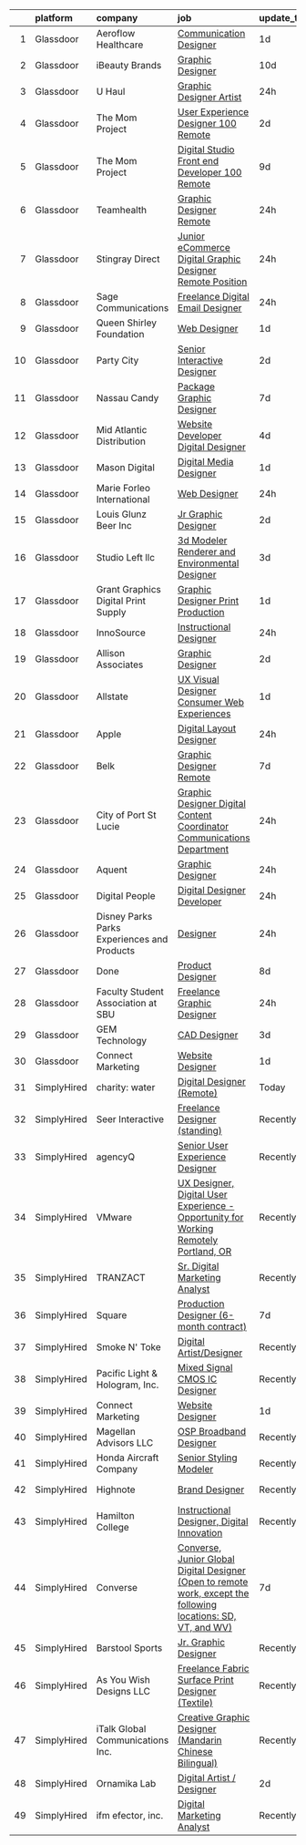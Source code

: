 

|    | platform    | company                                      | job                                                                                                                                                                                                                                                                                                                                                                                                                                                                                                                                                                                                                                                                                                                                                                                                                                                                                                                                                                                                                                                                                                                                                                                                                                                                                                                                                                                                                                                                                                                                                                                                 | update_time   | location                 |
|---:|:------------|:---------------------------------------------|:----------------------------------------------------------------------------------------------------------------------------------------------------------------------------------------------------------------------------------------------------------------------------------------------------------------------------------------------------------------------------------------------------------------------------------------------------------------------------------------------------------------------------------------------------------------------------------------------------------------------------------------------------------------------------------------------------------------------------------------------------------------------------------------------------------------------------------------------------------------------------------------------------------------------------------------------------------------------------------------------------------------------------------------------------------------------------------------------------------------------------------------------------------------------------------------------------------------------------------------------------------------------------------------------------------------------------------------------------------------------------------------------------------------------------------------------------------------------------------------------------------------------------------------------------------------------------------------------------|:--------------|:-------------------------|
|  1 | Glassdoor   | Aeroflow Healthcare                          | [Communication Designer](https://www.glassdoor.com/partner/jobListing.htm?pos=118&ao=1110586&s=58&guid=000001812d776cc393795e774c317539&src=GD_JOB_AD&t=SR&vt=w&ea=1&cs=1_43946344&cb=1654325210703&jobListingId=1007913880234&cpc=BAEB662971763A76&jrtk=3-0-1g4mner73r0gg801-1g4mner7fmfra800-ad66dd93184e9786--6NYlbfkN0BZhyM__g-MJpR_k2NRwi4kLvT2eM2Ld3-Ltk3-h7qf5HdkFETVgTrf-wFUJ4CQOHGlfFGYv3LMdO-Iy3q8edXKFDpZS0A3OnQT0V6qRAeX6lb2qaZLZotqLq33d_M8l3omIIttmqK84oLReGGaxCFXwGOzyxP3tFUuaseYQKknFzkubVBdxEkxdKDqcUGAUK5nDQwiNfx0MBNhSMQhoSc6styAHjMaTj1C6ukOLuyaE9s1Zqr5_pP20KcBriSGHuSvAxQ0Vb05D9qhfC7En6kVUKYnJ07A0epWytb_DVKdEeGCIPW9WY9aeZXsU5ZU22MGDPAL-tIREhaWMerycdN9ZVgsXPla9DWRYX82KyXHyg3fCFaw2YK_OrwgbFCePb9KU6uAvInsS9Ejp6wjc6-vBvRV1yROgXjjK9O0a9HhaNx_c_JIQ_5Lqvo_QeCqAFa8t2yxFS56oGKQXYb26erWu30foLGJgkOdGr_Q0TZsOTzWV1Lkslzhr13S0Nxr9nSfniEAza72nQ%3D%3D)                                                                                                                                                                                                                                                                                                                                                                                                                                                                                                                                                                                                                                                                                                                       | 1d            | Asheville, NC            |
|  2 | Glassdoor   | iBeauty Brands                               | [Graphic Designer](https://www.glassdoor.com/partner/jobListing.htm?pos=115&ao=1110586&s=58&guid=000001812d776cc393795e774c317539&src=GD_JOB_AD&t=SR&vt=w&ea=1&cs=1_37290dcc&cb=1654325210703&jobListingId=1007889460296&cpc=8795CF9063CD573D&jrtk=3-0-1g4mner73r0gg801-1g4mner7fmfra800-6ac29f4d46719f01--6NYlbfkN0Bak6EwiWOi-lH95KQGz_2IteeDTGQu8PC0CTdvZEvB8aTxCVl-Yeh_qmspGBAX3vgbxoJuzbW3FoZo6byqxCXLwNK56gfZUKijTHbUINfxmFBAYcY2Zo0iMzF5nIGQKxFqPZLLuwSb9yYcLqtdWuGuYE1VrKOIl7uGDXH6xNO85maWtBP_MC4qKz8SMUW7d89CZrI0CxObALd4Iogjd0msBz279KFvozr2CE6ZSlq50AchHPusNUUma-qq2na4oWg7WZLYaTafiTWDobQppiNm3ie5-r_PpfPQ2bv6WQZjs7ZSSHBA7KIKMiEyU5H5QafUW1xUCGMClWHfwEqlCTPludbdphKjy0bZZntTlJKkh8M279FqoXKuPK6eNDAKsVG7BroOYU6K0EUANQgg6Ju9LctpGuHk_yXO67rc2Av_oe1XFxtONO54DCjOPvs29xui7JqF-MF6WVu5KMsHe1gk94y6h0Uv2bRh4SSYKMDWuLcEp-SQ6IZI)                                                                                                                                                                                                                                                                                                                                                                                                                                                                                                                                                                                                                                                                                                                                                         | 10d           | Remote                   |
|  3 | Glassdoor   | U Haul                                       | [Graphic Designer Artist](https://www.glassdoor.com/partner/jobListing.htm?pos=122&ao=1110586&s=58&guid=000001812d776cc393795e774c317539&src=GD_JOB_AD&t=SR&vt=w&ea=1&cs=1_235e4204&cb=1654325210704&jobListingId=1007916344584&cpc=149B3D5996025BBA&jrtk=3-0-1g4mner73r0gg801-1g4mner7fmfra800-8a76b55ff389de8c--6NYlbfkN0DdoLzd2nH_jHSLwr2EyTkavNA8xpnfBmQyA5D2SPCveOxHL4tv6IjMcKZQGFW77gFFHJHXnCS-11Gi-s2fYfFgdLyAedSMdsBX1FCcFZZYWUINUXZ3Qs5CX-e_1B-Wir8ng92LG4me5RD4BvtuuQLfB1ky7aTDVWdhKTERyWA9AQqPBCnNurfICzhuApAMIwMli54r0ajNTJAUk6bcE3NKoa2YipgQzc9dy9D352AQQC0FDnsKpBWydufE4D9rbUhR5sdav3Gihxeb-PTmHPY-8GuzROpiYoPA5jIDYuWEl40toSHRMovWq0hi3eZDYs-RHm6pGFdr7-5oFBz5BlQccv8f-8tkFe2w9fQf4u-Oa15N8BS8UAz7E-KmIsBoJFSRG2hFIYzly797RfQmo70mBi_0CWZKIsJ67o2o5Yaitd7oyiGkWALcpNML_5S4qHT45aHUPZdLPcHa0OOeIZeCr0sT9EQT6c6fhh537_4SQGrwNYKIFGzxX2sg0uZUnOsaMUpZ4EawwLucsHrPdra2)                                                                                                                                                                                                                                                                                                                                                                                                                                                                                                                                                                                                                                                                                                                  | 24h           | Phoenix, AZ              |
|  4 | Glassdoor   | The Mom Project                              | [User Experience Designer  100  Remote ](https://www.glassdoor.com/partner/jobListing.htm?pos=129&ao=1110586&s=58&guid=000001812d776cc393795e774c317539&src=GD_JOB_AD&t=SR&vt=w&cs=1_9a01b387&cb=1654325210704&jobListingId=1007910373190&cpc=B101C867B3EF2D75&jrtk=3-0-1g4mner73r0gg801-1g4mner7fmfra800-316a760ac97a5145--6NYlbfkN0BDp_epf89aHDQhKpPegNJQ_ldQpEFZQsM9OcONMGxWx6pU56EKHF58QjVdAUvn2gUDcvPGPuum3beqnb26HqTRfxV-Cj_rauCjLe0YjNLDnUPzJG0Gw09IW-MNsz_ya73dYQxfgDIM0sdd6iu-i6Fc9X089jyIBX-8bs8IZWLe9k7TI7G-yPwJnLLFDUHtrztMovd_ohZ9Aq5hbAjW85wG46BMjze3W2eThBeuLtMtNbG1fCEEWNvcmC8HIhi9TwxOfQFHcfHfme9LKm6Hf1k7AcTiwKVYv1U8neQRLRtqluxF6C2m_kI4WBW4DW2LSRPKoE7n3_YcvUkXeckXDJa7-0NZPSkPom6vLkethORXCspIfSddQ9VqJDOfvtwgXiV88-z4IhruQZOoeJEwCP00BazrSS92LbZrqvc0o40kX8N8CwdzPLxbD27JiBUgLQdsyYljdlB3YKX36fA6po6V5vKf5f9LhkFbqvGYuL2rwT-UA9OogTE20sCDSk1yvg_p9d9goZLK59uH6mDsmojf4nhQU6Yufj1ihH3R8E-8OG1o8ZFXZGwF8yyC6o6nnaksAZeVjpIc9g%3D%3D)                                                                                                                                                                                                                                                                                                                                                                                                                                                                                                                                                                                                                                            | 2d            | Remote                   |
|  5 | Glassdoor   | The Mom Project                              | [Digital Studio Front end Developer  100  Remote ](https://www.glassdoor.com/partner/jobListing.htm?pos=130&ao=1110586&s=58&guid=000001812d776cc393795e774c317539&src=GD_JOB_AD&t=SR&vt=w&cs=1_10082887&cb=1654325210704&jobListingId=1007892859402&cpc=B101C867B3EF2D75&jrtk=3-0-1g4mner73r0gg801-1g4mner7fmfra800-0320cca571f7ea1a--6NYlbfkN0BDp_epf89aHDQhKpPegNJQ_ldQpEFZQsM9OcONMGxWx6pU56EKHF58QjVdAUvn2gU_0hzOV3ZkZfyQ1748WONsMfQZUSZ8_zUXTJpXql1_aRDoF0uRakaX1z27c9xx5J9A75HekxmWPj8IUd36F5-QWljWNZv-jm4_fz10MotEZCJFNPrk_JUafnyMxnBvsE1DbCPNGZ_Sfwd_ZdefIrWbPwnEPKRT8VALcoa3WKlBuqGsGlhdmBJGueZEFRMi4-Xeot4P5GrpfBT7aoPqQ4wkeS7Omlt8yYEd2bsomorGyqehjbMTp37pjeOxYMh_Nv4nm3GD9hC3kDmOR7AbymWEgdIJGsHKchi0YM0N-1gRw7hYsiPE_aSjIilM_50mFeVVBSn--yUDwgLOlPdiThGRzoU8fLsr0oASR9pbybpUW23rHGKqJJIwCisJ8ufLJtIYxsfrXMz9t7NDoKG2_I8sHTfdxkQlK0xjinfdg2Z2mGezlt84UzolgkFafiDVrhh1Yu86T-uMvt-pTCV0ZrURA6MbB3FJWN2Rk_cIhdu55ulLzo-gjRTiBpdhjVjoJm4geGegpv4r3Q%3D%3D)                                                                                                                                                                                                                                                                                                                                                                                                                                                                                                                                                                                                                                  | 9d            | Remote                   |
|  6 | Glassdoor   | Teamhealth                                   | [Graphic Designer   Remote](https://www.glassdoor.com/partner/jobListing.htm?pos=111&ao=1110586&s=58&guid=000001812d776cc393795e774c317539&src=GD_JOB_AD&t=SR&vt=w&cs=1_c9893705&cb=1654325210702&jobListingId=1007916676791&cpc=D69957E0862862E0&jrtk=3-0-1g4mner73r0gg801-1g4mner7fmfra800-cccebdbe536c9459--6NYlbfkN0B7JmfrMhpJRSMUlHaLP4NRjF3FJg9cb0WKAV__BHI06BWbdZiu_QJjTb9sxTMVF4ZDmujxd62iA7jP8MDqz9Rrkrb4Cq1slJXdoIso60kKtavee3NQrCTOXmR5j96Kt0xwtd6a1TyRqzgoKECLplTo6l9r46ejGCvZ1EYDB0vfAd0M2ZrFdqIF1-ENyNDv1-MqvZl4_I6wX5QpRzq4dU6-4MyPSu5TjYfN2i8E282ct0KbL66V30FhnqboN0bQtABFhfcEM2pcyPwgu6a-fMvBZxrpFZwxrmqbmYRCW_Z3BQuCS1Es0ckqEzCgAsTVJXp1dVIf_ZjdlSGCjfL1dS-6IJPP55_qD1xilTuoFN-LvF3-xTpDBExFN8cz2fKi2SKxvbsaW926pR_RYKV7M69UXQq1zNdQJ2HkgX-8pFhCItsePHkPlNCbsb9wZZ9gKw30RTcKyVSm-3LCye5yl8PuHKzMRVdUaDJjAp9H-tVfpORNLnrmEEa2lxKpIPEbN5_ia67cABu4_2cG1LlTGQiDGRgRiyKWILPwzxXPD7w46MBPnjA64iWt1zSiCZq3Q40ojqhuHKbZRg%3D%3D)                                                                                                                                                                                                                                                                                                                                                                                                                                                                                                                                                                                                                                                         | 24h           | Remote                   |
|  7 | Glassdoor   | Stingray Direct                              | [Junior eCommerce Digital Graphic Designer   Remote Position](https://www.glassdoor.com/partner/jobListing.htm?pos=102&ao=1110586&s=58&guid=000001812d776cc393795e774c317539&src=GD_JOB_AD&t=SR&vt=w&ea=1&cs=1_c113f3ea&cb=1654325210701&jobListingId=1007916925681&cpc=BA15C3E50D27FFE8&jrtk=3-0-1g4mner73r0gg801-1g4mner7fmfra800-c4f044e08a5aeb1a--6NYlbfkN0BhFJ8ddqZb8WQY2A-LeqcjzbfYC2yoFcx2RKsEMgWd6jGlCMHeR7ko2nHT3289qBbauEkqN3pPtFK1sf1zqQ3jiyCRpzmriXFxJxikwqYqh_Dx_h5baZNPCUYAqieA15MlIpzBYUCXd1fmBUXTtYUrnbEGMf_C04Gf-NhbsKsSpx0HwE9e_gBwjyDC_UjQLjVbehtLEJxZplH1jZz-uL8AXDcwafvG2z5AUov9lF7bNolv5dxbo677qPJutw-K9-od2mlAMewHWbi2Gqe6QKNCT5u3jw9YFjCJ-Rz6DyJFEDjkeaZNe87QWpwp-wiA6_T-S_IMjOKEyGhevZBethTMMlziyRw7vym-_BqybuARMZcNY4aiivJNm6T49DKRc6p2XayOTb4rX6_WqLt0I85UdwyUMbNUtXBgjs83EQcfqOBdAq-Mv4Nra0x-tzqNK1dHoJmb8SDNwpOwi-RPz6gRCh_oZUH08CLEnuXBM9lan5tXf0v7DaaCBsx3BNHIZbPGKpQBuCce2Q%3D%3D)                                                                                                                                                                                                                                                                                                                                                                                                                                                                                                                                                                                                                                                                                  | 24h           | Remote                   |
|  8 | Glassdoor   | Sage Communications                          | [Freelance Digital Email Designer](https://www.glassdoor.com/partner/jobListing.htm?pos=107&ao=1110586&s=58&guid=000001812d776cc393795e774c317539&src=GD_JOB_AD&t=SR&vt=w&ea=1&cs=1_d0694139&cb=1654325210701&jobListingId=1007916382036&cpc=F5E96E35A1725171&jrtk=3-0-1g4mner73r0gg801-1g4mner7fmfra800-9138dbce5ae0f4d4--6NYlbfkN0Bw4eilJLL6njo-bmuEWNQ4kNTbq7KRyPE7FcZd-Sq0cUNIlHWg1RmZdtZxYgPgvMKCcW470oMEKm9yUfH-WhpZfbhmF4BinsG6u2z6Sv0cm_laneQccpVMRJj7W4vUwLsothWtwiHVusC3CTakdu2x4B5fb5YmBF7pJm-ZDntAkSBF-tREePaSBYMZNMS9LjOVVfH4cBmyjDu-Qu1KSeqX5dpciu-C2uUhVJz0RBDqTxU8pfliu7GoN4NHZEdKrwkW2JZdcZj_wpl6L_ySQ_HsemoZ2WzTdSrAcGKzZgBr_g-AwM2Qm83zkEyKT-Xm_eYaR-yhoA-zIy9vLlx1kjX8SyRZ9Y0rRQhcKUYkwViNX574iJjHHKxdVhVdJ7EMWGeeU1hWYxTIxQNHObXhaE0tbIHaUD-QGAuCmWXKmQLmKhKRj5TLXakc88JOqAbGlpExu8ngM_uV7c2c_ZIxlQswWPdOTrf33IQKpKf2-WkLZ0Eba3w5WX4ExBCAoNJbhrk%3D)                                                                                                                                                                                                                                                                                                                                                                                                                                                                                                                                                                                                                                                                                                                           | 24h           | Massachusetts            |
|  9 | Glassdoor   | Queen Shirley Foundation                     | [Web Designer](https://www.glassdoor.com/partner/jobListing.htm?pos=128&ao=1110586&s=58&guid=000001812d776cc393795e774c317539&src=GD_JOB_AD&t=SR&vt=w&ea=1&cs=1_9d23c237&cb=1654325210704&jobListingId=1007913216002&cpc=6FC5BA77C9A4CD78&jrtk=3-0-1g4mner73r0gg801-1g4mner7fmfra800-9b620a02982c3480--6NYlbfkN0DAgz1-YR3u2gnyaCJzHTf7sC-aeQj6xjDsD0zxXmWK5FlzJP3ZUyC9DsjePUM71OfWlU3XbzkQovXPmYLT7ubERl_PW8ZqoOSKY88yErDTkbmBhWYtDzyD6oLKsozuM23dmI_59lEnO7ihbexIlhkHRGsQm9E-fy9FR1WimC3WpdMM10JNTIlP906Qd075pDnm_TF7DMG-wpQHp86OlDNY8ZjQIcqPLLwNs8HmnCzpD3Uj80uasF_CqITmFjjGt5fCOH9j_y7IZtqFtefUtqedr1IAUjZt6vDBSPFgyHvvFs9dL6QzlCuaDimtqEy4DYYksckWcrbY6BJMPH_kb3P2Q6qkE4mXb_rvDSVDPrBUbHFQZPaRNBA1QrMC6UXq8jBlEFc_HRTX0xWczkUz5reZ7IWLmr0VAoszIOpTuesssugPZwW7HEFX_ZOojHFQRdYfq8XuqrzL8hC9IwsNnGCoOYTDFDZhqxxOlUGsaeVH-nRgFNHbuo0gjiQmw1R4Mrs%3D)                                                                                                                                                                                                                                                                                                                                                                                                                                                                                                                                                                                                                                                                                                                                               | 1d            | Remote                   |
| 10 | Glassdoor   | Party City                                   | [Senior Interactive Designer](https://www.glassdoor.com/partner/jobListing.htm?pos=127&ao=1110586&s=58&guid=000001812d776cc393795e774c317539&src=GD_JOB_AD&t=SR&vt=w&ea=1&cs=1_4857f73b&cb=1654325210704&jobListingId=1007909529271&cpc=217C45A42544DB93&jrtk=3-0-1g4mner73r0gg801-1g4mner7fmfra800-8769dfc360d25208--6NYlbfkN0ALyhAUN4-rMnQis_n0DgkUvmAya-wWUdlU29uRgGT9KIzKCXIeS5itAw0GIAujaTy37iTorclyPI3vPqg1iZ9IXdL5ELBGGCW2AVh8eBw2QmaRPyAXe8ZiSbFo-Gs4IXN-8xSQhkPzltXA4JI3kcRoOU8Zbra8vcPgPYSRCbcID6KdafD0JdlSP0szyyZkvaSXTFj66meCj4Xqc-Z13uIc7c_A-MhiOksxYLy5sQdwjsyuA8DwUTfNTSokUjNMHorQotYiymPbrJoNSZhOPlOxu0sfD8rE2rvncxwDtDh8058uARTgWkXgwZaGaGsUR1n9ZvvP_6L__RxYWQpufmdtTYdJgAsIWQ_Is2R8Sf3zEHLEWJfugvThI_Cd4j1t_kCPUHlDuMbGvfQJIR6IUcngSZjLLu_L8aVAH9mnR-0BtOV1DN0U8EVvbNpbvNw2scwol8kQvbQmjl_qlPeaOND_bMZGrqkiP2xErrucJXMDP7MHZDniLMIwcX8JxxHfktx2ck7FVOQAiQ%3D%3D)                                                                                                                                                                                                                                                                                                                                                                                                                                                                                                                                                                                                                                                                                                                  | 2d            | Remote                   |
| 11 | Glassdoor   | Nassau Candy                                 | [Package   Graphic Designer](https://www.glassdoor.com/partner/jobListing.htm?pos=114&ao=1110586&s=58&guid=000001812d776cc393795e774c317539&src=GD_JOB_AD&t=SR&vt=w&ea=1&cs=1_91c3379a&cb=1654325210702&jobListingId=1007898498771&cpc=C19BE7EA145E205E&jrtk=3-0-1g4mner73r0gg801-1g4mner7fmfra800-78c118477428610d--6NYlbfkN0DdXCyICXvsKlMKBVu2wrjP4QzM4LY4A1iLdQTs-B3snLOO4K_Xo_8pg8VzvODCawQab-Z5618S3X14aoekI8oyQ9BkjCPbvGT54AS6cpTj0CiFW8py_M9maz8PSkNO6DWmEZq7E97BRqTNW5ZTNk1RpktHp28ggP8qd-K9G3knC1fwWotwuJCesOVgWwGcEgwe86dGEYXEC_sYtl-Dtf9FELL4lMLu1ioFV0hIE8eQ3L2fd2rUqebaq5o6JcGuvjBB_UJ9wIDbw4WIDkkIf4Dy616SUbZ3leEcLhVBREAUKmdix0frWUwQ8_WpYwr2k1PUaNZ3jDQxCCkosz9u7rSEGho-ow1WnrrX0eR0rMonaiCwfYECdEAVp3_AXwPbK0QCQa36JC_rKHR_R7d4pg7_VetGJchQdWNlYoFFj2_BtUvWkLhpmudtWRlAcX4XzVZHsahJbxhj_ebXNjpxozRcS9SBI65Oct1a-0NhH-x5cNWEBP_52iBmCfmU4lKq1PA%3D)                                                                                                                                                                                                                                                                                                                                                                                                                                                                                                                                                                                                                                                                                                                                 | 7d            | Hicksville, NY           |
| 12 | Glassdoor   | Mid Atlantic Distribution                    | [Website Developer   Digital Designer](https://www.glassdoor.com/partner/jobListing.htm?pos=103&ao=1110586&s=58&guid=000001812d776cc393795e774c317539&src=GD_JOB_AD&t=SR&vt=w&ea=1&cs=1_8f5d2acd&cb=1654325210701&jobListingId=1007903294411&cpc=EA19F5B90D514204&jrtk=3-0-1g4mner73r0gg801-1g4mner7fmfra800-2b67c79111503ea4--6NYlbfkN0BFoUiGhYgMv7mY7eF-LUw5iBVmnYrkwGa4q8pcO4KaVnLrhYX2UEPCV2Z8xr9c14HKUUNq9DvnCyysFLQSGDIXNyuipCfsfrXAIskEj7Qd1qOVlTRTHFDUJjSUZy5S8u-oMzntyD7XA4wR23HXW9mL44-sFXbxUo5zag_3hC_G7woMXF7Qes8IAeHwMkVNk0LQgZFMlymNe21Nu0lKfo9aVG8dk7k_Q4xaoyBevdR0gO_lQ-VTx8jGmDxkjZ6-3uH5mlNvivN6ijvVc7c4qBolwBR6FSQ-qAKkwaeoC6WIRon5GlIKSiUVizDBNvk_oi0aMOg3mC7Rb_3q1mYYZBBxRzD8yQj8m_Wd_iS84bpg5PO47zy2suDlFzmroPjYUu3YpuaNyuFfYMxLVXR0aQBATBdmf6fWkwwMjJxSfNwAeUO7dNPxYtdXpoZ3juAySFkmaIdRS8CdSzm5EM5Fntdh69n0n65J9QteSF7plb5-5du0Kwi1tA_W-NTPotyenSxgohP38ZYezQ%3D%3D)                                                                                                                                                                                                                                                                                                                                                                                                                                                                                                                                                                                                                                                                                                         | 4d            | Durham, NC               |
| 13 | Glassdoor   | Mason Digital                                | [Digital Media Designer](https://www.glassdoor.com/partner/jobListing.htm?pos=112&ao=1110586&s=58&guid=000001812d776cc393795e774c317539&src=GD_JOB_AD&t=SR&vt=w&ea=1&cs=1_2af72d6f&cb=1654325210702&jobListingId=1007913779503&cpc=1FDE87803EF93CD3&jrtk=3-0-1g4mner73r0gg801-1g4mner7fmfra800-1868f55207d051b3--6NYlbfkN0CXGEkgMbfhR-WvvX0BUQ7D0z_nrDRULfkhPbXJj2RcodU00La1y0PAl8OlzpRblmPEgJ_L-Wd94qmuxB6jASrmLsgsi6HOim72xt_gT1O91zgjXGbXfGBRs8wiUCqO7Z2r3WZtOxOZjlEyrCrk-kjNlnYf11JHyDRkwwNHX5RWyTfDmt6WILVGVLsI6rYsfzW7Kkv_g2Ecw63_0WFVqrH0PaFULEC_Ud29bfKh6rUymdTuc19iKsXJH6kHwhVe_M8fqI5RbzmH8mi19liIUl65SOeL3xZI_xpW9I1cHaVZu1Pys3QKGIF-D-VXcKadezma1JolGHL8I1uhQxQmruqsTpEXbYDz3ByfX4Ls5LI688Bgh5JwTEumAgs3nqIUt88Zf3w2nL3CuuAyq6rDgXLtQ9bitew78QoZ7i9d_aQMtmpqfof0w58szl9bGVY69-rlAjDCV13VPEC7SL6HJGOmledUXTsqX6cYWUg2x8bojlz53NjY5xSgEkZNLa6Kqp4%3D)                                                                                                                                                                                                                                                                                                                                                                                                                                                                                                                                                                                                                                                                                                                                     | 1d            | Remote                   |
| 14 | Glassdoor   | Marie Forleo International                   | [Web Designer](https://www.glassdoor.com/partner/jobListing.htm?pos=113&ao=1110586&s=58&guid=000001812d776cc393795e774c317539&src=GD_JOB_AD&t=SR&vt=w&ea=1&cs=1_5726bc57&cb=1654325210703&jobListingId=1007916283261&cpc=26740BCDE5E48596&jrtk=3-0-1g4mner73r0gg801-1g4mner7fmfra800-a431f5d2a1b7c4ee--6NYlbfkN0AqZDkx-m1zqulF81xMSZcJTWFEThc8jDvNB3qzXnif1ITyr8PUL2rKgSPydsmG3JHC7xTA-C2Hg35JU9U2-Tf2ZItmI1rjEE0l3dXMQOAAdOvdES74SB6ji38gii_DUZ_fZ-inw0KZDjw5n9Nn-mG6P7FSJ2ikH0SadDT-0lHciMu_PsRCBgTsGXdlsK1MlwHqgzAYEGPH_3eSqKwgo2OYyGXG5XnaDWBPWsZiQmrN6STbVmhUlItsmMVQGuUBdxFKYKBukeLZYlLpml6JvRtOt6fVBW3PCh9BlJilefcUW-E4WWKBY2EyBjwdwE-XBiQwxY8ikH_d5jmeBNoRDWPK5eWbCr7xtXrNBrjYjAklz_tLyahPHjoaqDgMFNIbM3PFsOrZpibGRpmioAMrn8J78FpWSUnDmQzlUGP0IdHYzlh8tVk_nvO6AhrJMy3YqtkmDlvroJc2HEv8X2pbWBj7HNpd1brwnQ8t6pp6C6IQ9cAYESNLdO2ub6lBrscY_Gw%3D)                                                                                                                                                                                                                                                                                                                                                                                                                                                                                                                                                                                                                                                                                                                                               | 24h           | Remote                   |
| 15 | Glassdoor   | Louis Glunz Beer  Inc                        | [Jr  Graphic Designer](https://www.glassdoor.com/partner/jobListing.htm?pos=123&ao=1110586&s=58&guid=000001812d776cc393795e774c317539&src=GD_JOB_AD&t=SR&vt=w&ea=1&cs=1_60cc938c&cb=1654325210704&jobListingId=1007910008369&cpc=5EFBB0462F9C6B7A&jrtk=3-0-1g4mner73r0gg801-1g4mner7fmfra800-0dd1243332e96b14--6NYlbfkN0Cxcf1zDivkoCnEQtxM33c9dwj4w4RtN3noy0dzIYvu2Mwjx1b4SFgULS0cWWZ80T7PpoYiuVzFR1Bzv7PsextjkFRR2st3bbU7uOVzO7TkeRroPqm-873OCHBydNGSO5iomUTo16CCuA7kD34PIVrb-NomKb87x_OLljpPRQ387Yfk7OAqbHWeU1bibN3fSvtdvQKu_nA6eAJ2HmmHDACSFuWmyX_BfHiywSXy2Z2vrCuxyo-gOmq5i30kRoXfYWFbG8uj189Gg9Hkn7oxwGUAjwYB8J4VcPmfsi4YWIO13RSn_xTuBuAWbXYC2yOgcP39uk8xxAWzNFEcvkHqTl6qSehtYXsjSW5JFpqLnGvXJxPT11k2EIj5O3eeV8-lwWUAHXFtZcY4vdUPkcWlOm7nEPxTLKGgXxnvLA8Poz92KCygJw488lOOg94DCQgPazsE6tlg51g5JECqo1ixm4af0xfcYd1nFQdF_F6RC_Qrxy-wZGXcVpitNuvyYvtZiAk%3D)                                                                                                                                                                                                                                                                                                                                                                                                                                                                                                                                                                                                                                                                                                                                       | 2d            | Chicago, IL              |
| 16 | Glassdoor   | Studio Left  llc                             | [3d Modeler Renderer and Environmental Designer](https://www.glassdoor.com/partner/jobListing.htm?pos=109&ao=1110586&s=58&guid=000001812d776cc393795e774c317539&src=GD_JOB_AD&t=SR&vt=w&ea=1&cs=1_1f7476cc&cb=1654325210702&jobListingId=1007905213516&cpc=9FE5D8D7282D4400&jrtk=3-0-1g4mner73r0gg801-1g4mner7fmfra800-607ca0c9906d0e75--6NYlbfkN0B6UOaXkXiN36vFtyTMKOaXx3-lYBCCsVbrqi8d8A3q21I01SzlP48AcJXlBvTD9ZHhFe-_kiC4hp19TdDJw0SNYYtmzKLQf1-mI_dIAFwL5Xk8ltTLuExRPC8wx9bGYDaaX0KMq2zN5vo7lSdZPxg9fnWOUHaDxPkUaJFNVLw6IuZM_hiVPdUlJxRV9NA8KMLZ4RlD7l-ka6YNRkJ0YyYmPlthRHmatSa7Wm5uITkOJl35qMd7acFUoJOCNCjO6VLTjrHmlee0DLUOnKRr08-IaOrWE8NJBybidusyiOf-Fjj4mi7ddssn5MZfxKCxZF58kl9gLmfe6E2g_UTKFrlQQZRy6IqFDxL9wtrLcCYXTMhy31epUW0xuyWS5Yc-7juF0kDat4khF6fMRE2xOgr2P8-poADmyXeqOGOfUN2nAh9XvShq7nahwLxKn5LeBPmyLV2peIUxVtVqehdfwsqla4UrQ3iqASFhrtvWUNUUol_nc67rBUaou5CAKRpwFz-2b53VwQy7WMZgMibLQeiL3d7Ql89rHd3NemN4FULPGW37twbXuMGg)                                                                                                                                                                                                                                                                                                                                                                                                                                                                                                                                                                                                                                                           | 3d            | Pasadena, CA             |
| 17 | Glassdoor   | Grant Graphics Digital Print Supply          | [Graphic Designer   Print Production](https://www.glassdoor.com/partner/jobListing.htm?pos=105&ao=1110586&s=58&guid=000001812d776cc393795e774c317539&src=GD_JOB_AD&t=SR&vt=w&ea=1&cs=1_bad32e8e&cb=1654325210701&jobListingId=1007913861234&cpc=B2C3004C5D07113D&jrtk=3-0-1g4mner73r0gg801-1g4mner7fmfra800-b04620ee2b213f07--6NYlbfkN0CB1tmP7rfbaHtYFmPjg1Xv8BJr6DUbyz0HQmM4H563AjxRjcRiypFGVFAMNj0I7hVWLeArNevg03cPzdWqATXTQ6NcZIlxpokDkObgoLdplixYfA4SP5Eu5e_8Me7FNPmvVemOT-km8QtCEUaBWjQZ_CM8CBHWnDsXMpMWQJ4Kxh5M7a0TD8OBFZU1QNIip6xC8RgvxlQYc82avPFZKU2tXuEuQMxMBxevq6CH8-nPFyFBIhDunMkXBL3wYaxY5qwQaKzzadsCxSZX3gmz6FjP8FPRCyHcJsvVos8B3Epj02BTHn7ARhLlYjZxw6T2yMXMwtsYC8R8oOEHCeTcaoBwdvedwo41vaynw6IkAwR9w6uZyz5Qv9hTJpA46RULFUbVvcJRev0ltFZ5XkFxk1h53blDyNHcR5bb-abQPEhrl4fb2eQ4YkrHfSQ8tm-lHSO2qLQaLhseK0NMo5zYD-f3yxsHjVt3zhwherDmA27c2BtcicfVaM8jloKC5O_gydb4iLYP9wv3ug%3D%3D)                                                                                                                                                                                                                                                                                                                                                                                                                                                                                                                                                                                                                                                                                                          | 1d            | Saratoga Springs, NY     |
| 18 | Glassdoor   | InnoSource                                   | [Instructional Designer](https://www.glassdoor.com/partner/jobListing.htm?pos=124&ao=1110586&s=58&guid=000001812d776cc393795e774c317539&src=GD_JOB_AD&t=SR&vt=w&ea=1&cs=1_3c3c9c3e&cb=1654325210704&jobListingId=1007916991250&cpc=2F9DD8B511C89582&jrtk=3-0-1g4mner73r0gg801-1g4mner7fmfra800-b32c4aa572879582--6NYlbfkN0BtpHZ3Df7TEIpIrr-Ywi_xcJtvJjwGlamiImSeGxn7jeEn-KSazZlQ9_tQIP15CCF9HGHkq6UtctWsqXzJrza9yFJaX572VOmi0k4VhCm7YO_aTaBG6Txx4fLugS_6gb_VBTpHbPm0oDlnqCGEDsqwCAiWqmE3KS0tkRT0wXw7RuEeVk_P-FERLy7nj5JkVf7lcz0eEbNy-cf7buDjOd_E7Z0kHZzbBU24tnDuymn11-jOQVLlEr1baxexevCA6zFAtwaOV8MlglJ6qSKtcf9PthaaclOjVdYUN0md2L4N96hs2hOldvYbC7-JNSnjDeztMAJHDJ32j5nrd_0cCWyfzUq920bDQeW0uO7kkc_t6dAbrjOhy6Z8CB2wdN8keQnX90k64d2g9HeuXCmvGc6kTmDYZvEjh9B6HpV9pcx_9OjQ7pJxzkEF6KyG4idaA3G-n5MLOLJ5mRt3e63NTo6C6r1-t39Cj_N71WLGYY2HbGq0GS83qU_7)                                                                                                                                                                                                                                                                                                                                                                                                                                                                                                                                                                                                                                                                                                                                                   | 24h           | Akron, OH                |
| 19 | Glassdoor   | Allison Associates                           | [Graphic Designer](https://www.glassdoor.com/partner/jobListing.htm?pos=106&ao=1110586&s=58&guid=000001812d776cc393795e774c317539&src=GD_JOB_AD&t=SR&vt=w&ea=1&cs=1_16189ab7&cb=1654325210701&jobListingId=1007910178668&cpc=22ABB673398E21F3&jrtk=3-0-1g4mner73r0gg801-1g4mner7fmfra800-6054e18ab4e4cbf9--6NYlbfkN0DeXU0vMxLyKhfauY-dgUBa_3v1DHLtGGo4EP_Dl8CiY1CXhE0AlsdbMmsMCV5xdaR9iM_DsKkbUzNLaBi4-vXiNJoMcy2cPNsDlFfRqbMXZ1YN6sd-xmMxd84b2siX22uDMJEQZgfVqV_nM-GotCJ-UyLc7OZ-UaAecNq2xH310ADwcdpvumsx4fYKBtGYCHr_ZdnFAqG-6yk6_HBKGum2FnIh6PX0RV3GkdWlVfbQ2lNoCcsyms7IpCixgdqUeqsDgcO3juMuBxiqhfhIN_MhE9cgsFgBsoGdxe43UYP7rLkEZhI0RWmW6LtQAcmIlxfEYnhtdvs8iE1qDNDMGyGTxdGHL__pHQa7-qXpi5JlR3tOnnACrpI8V3sUEQBLsBc4syP6leyT01kf1kVMPs0etCRSAqvEg04w_ox-q5IriRSofo1Y396w9F0QmQtdvPdlBdzukEnB5bzSZ6-n1JJoYUUR9KAqwc01jViBoMAHjIJhir2WvPvv-j82zJ-A2wA%3D)                                                                                                                                                                                                                                                                                                                                                                                                                                                                                                                                                                                                                                                                                                                                           | 2d            | Boston, MA               |
| 20 | Glassdoor   | Allstate                                     | [UX Visual Designer   Consumer Web Experiences](https://www.glassdoor.com/partner/jobListing.htm?pos=121&ao=1110586&s=58&guid=000001812d776cc393795e774c317539&src=GD_JOB_AD&t=SR&vt=w&cs=1_95fdd3cc&cb=1654325210703&jobListingId=1007914485050&cpc=C891152315FA1AD8&jrtk=3-0-1g4mner73r0gg801-1g4mner7fmfra800-3196ac33e8f806e8--6NYlbfkN0BLH0BMQoDn-yw6Urt952hBm1JLFZ7WpBxND2cMIOjOqdmupiC_ZwOjCSzUpM3cDMZGOf-Kt_-x8Ym-llbhspBMgQkvS4-FVVe4lgdPNxQFzCtELzUdOAXdalJtT_oXjWdEPwr5edWDyv8RyJ9E9o24SA9RCt72_oDm4CeruygIA0PVnN2MWJUTak2w3m9hLebNTg7_rKjCcDyR6hhKjWEVeO6_bPTGTI5mvt46ptmPzvY8LrDRwdTXmBWZAaYO5FL23HHRKA8dmA8W_WdMJEb62OfZgGGjj-TVaPqFEpzxVyIOKsW4rIvaReiCQyq4iSf5wOOl9l6zNdLfEg8lOhjYn86Bjf4iETcCfXjdMkveqtz9WmbGYffGG5RLCmhE-Eq4AZsnRcfvEyoLpbkfzwTqEISVDDfsV4fZMtJptfc04cNg2TQn5QeGJhtE7FJmtfYY44ziLGk1HshSE9Nmp6lx4Ur_g69675XUq8oH8TaWlio6VUAy7NDmO_yTINmBnEep26VgHz9ToU4HuQi18Mw3YwKIhVBBA-W617y7hvPClXytrGQnym8Yxpto207ssmdhqqPSEErdKJenEoo5wkY9TI4I76bF7bSYYXIDvyqS-4r8QxESNOlLtjrBqVrYL0enUvD6PA_VmZ68IgR7oTCn8cNFoD7uN-pjn-4j4rYacMC_Phjw2l0grjqwOGssJ4p8KBKjjSOfqKo07eAV9I13FnLC_xjPZZceoy9tg7k4dQSgULBR_EUee_lwcKh8qotpOhmB3B8qhqHDviJuosjiWjeVLqz6hLIfKnI7UCjTPTQm-N2LqQhNvagHh8XE7WuupDK1TIk6FGDuZRv7ePhJ5EtwR5l_wIhz4SFSgcdtkadHf-0ITtD3noNTWoOSA5CSvCrFZiO837671cCvl44w06I0ALw7mKDDlVbnetpoTSoi-QAyQRgl0va2i-jwMeovYJ3Yl5GkHVJI8P2lGcl76BrYJFR8dauukY-etaeDbmUqRjOJ2-bnrhMepMvxcVBg4xxp0vsq-r2Fmo-cipf1vCdGOAG49Lh5qukYdLGDHE-14dhzReTTErq-EN3FJ7Nc7-N1ZHdUHWqcUuBTsOH0cW8QmiIR6_2xsRu0yavrjs-E8tuONg2mjH4T3ZLW-4f8wYtU7sYyn1sCYoEOmYMGY3Ve_VhEnZ6v-NUuu4CLwmZWlrTL5IFP) | 1d            | Remote                   |
| 21 | Glassdoor   | Apple                                        | [Digital Layout Designer](https://www.glassdoor.com/partner/jobListing.htm?pos=110&ao=1110586&s=58&guid=000001812d776cc393795e774c317539&src=GD_JOB_AD&t=SR&vt=w&cs=1_a3608a66&cb=1654325210702&jobListingId=1007917019743&cpc=56C4EA4A1A191A49&jrtk=3-0-1g4mner73r0gg801-1g4mner7fmfra800-b8a86b6e9da60eb7--6NYlbfkN0BvKrLyj5gPmtZO9T8euul8TCxuuKNOtzRJOomxnwSEodTz2Bc-sPZlSXfvz6ygy0vbEIp8DyilExExKeIw-KZMMw4UxV86_Vlvygp-jxoGfcDNFSjxYQCaGJtHpNiB4L82ukz6QhymaD_9QaRmY1zCaQ8m3qbgcK8CwtWJ0CV0ixH_1FNpFTn4ACrTl8rLXRNoD2Ku_U3LkNCEnvPpoO8A0WvxM144iZoMBHe2wpJgVJoJuKZdEfRIYPlZhZ3-0qbMY478YCb7Uju1uWGySRrsl28e990UetKqb3KqhrJb2mZuBCb4F1NfqYXUpCbAFcte45iQsilpb5v8HPixsdQKgFVv6NxZUyzR_gybPSRN-OTp-ZDWXJFXyg22ObRwQwgW1_9QNIspybP5xig0l70kPCCQpKu_EMb3N7xi3VPfq9usvlL9PNnSs435qtu2ePpqtJ2yTFAvpU2G51Z3tktLf-QgA628B5vZpsHn7YCSpsb3ximDIt3Wv04TADAvfSMu2BG-dpnYyF26k1A-f6v9FcC63N6s4E8kLXO3lCVBhHj27qTbUgO5aUfharysDwl_xg-uwlBQmcb5mN9RTskp9Wg26ONLQ2g0JC2oTyf7-21FDJRWefUful90sAbDYyqn75laouSoDlGfP6e63nwPH2w6_TRWUd87m7kcd9pZ7cj-QR-Wr5QZLy1oNQWZ8dHHv8aKUkOmuZrHdCLt5zYjujG0uSPVuhx4kijyFpEWHKIY_JZsFsnEzYlQPOsMiqfaoUFXWPAigT_zauxwgTwD5abgW9HOgv-eIoZ74DtRDIQZUajGt5y1ys6_Eg2OphqZqlrwqPn7UEuMYYjM6afdpkSoA4xJ8Hk-WS2zV1GBtA3046crrj1zijVugnlZJVWo-soQw6H4ySkzEoJ2PHjBqNaZn30_ROOdsB7PQSaqbUdbLFCClf6ujjWABRVcqUM%3D)                                                                                                                                                                                                                                                                         | 24h           | Austin, TX               |
| 22 | Glassdoor   | Belk                                         | [Graphic Designer  Remote ](https://www.glassdoor.com/partner/jobListing.htm?pos=117&ao=1110586&s=58&guid=000001812d776cc393795e774c317539&src=GD_JOB_AD&t=SR&vt=w&cs=1_a2505b39&cb=1654325210703&jobListingId=1007898632091&cpc=FA84DF7EA1EC2398&jrtk=3-0-1g4mner73r0gg801-1g4mner7fmfra800-f9a1c4d02b729b63--6NYlbfkN0Da6J51kXWVbKwKvqLrPU-n_Lo8-YIDkUozJ5xEI5XbK5RbcwwFnbOzbi-PuFpPYiorUdFPehLafjDFQqwAaCPmWryCqqM3SqDTMdqG-oGSX2MYPpCKSLaDQSFYsGmUl7pZCLbi42L2MOM1tYE0rvdpIx8dFNB3RprgBUshZCGng5ES-boqjdjM6yM9AYT2yRXYpadMAwJpXA7_ZuoAyVWgtmLqStwFA2Hsld8O_XBegIMnRb5HkY8A-CuJePVjCcY-dd_XXA_5U0WOfDJ5t2w6L2pNbmwPOZMeGqrnJGTqQsZ6Kg_cHJ60yX_VPp8v65NhQM133h8_-625HSz4cEQCnJF0SACttv8XmG4vxko4d2rdvv567RZxbMkil0HIPRwY8zuUGgMcDPz-Vr8FTQnAZXfmDiBz-lzFWr3KsNMPTXHkP0LliwnBmejDjNQoS9bIZCSuS2wj5hUK0X-3xM0gftF45jcie3c8VpKGVZBoL4Hq6B-FNClVk4WVzxIgsBEjB4N456UpUti1giAQISQhAIYxwiiy5vjKy2dLQW-_-3KqDv-RBzVhs306rnFLzUXAKVCnyu4PQKMZ6yD5NkQLoATvvUyGmnw%3D)                                                                                                                                                                                                                                                                                                                                                                                                                                                                                                                                                                                                                                       | 7d            | Charlotte, NC            |
| 23 | Glassdoor   | City of Port St  Lucie                       | [Graphic Designer Digital Content Coordinator Communications Department](https://www.glassdoor.com/partner/jobListing.htm?pos=120&ao=1110586&s=58&guid=000001812d776cc393795e774c317539&src=GD_JOB_AD&t=SR&vt=w&cs=1_4ef79b09&cb=1654325210703&jobListingId=1007916873435&cpc=D2F1DE17EE1F43B9&jrtk=3-0-1g4mner73r0gg801-1g4mner7fmfra800-69e858a77f7180ff--6NYlbfkN0AC6SQMfAkHCondRquBNcE2ntt1snCy3fyoZRReqai0OQqBzEr8VZgEiMbLIwaknY7ZfsmPaKkAv7zZMud6lNwyd13KVhduor1-FvcWEPxhgbSSJSeEcjAuLjZUCStXF0mCsat7umuKhjjtclpU3FWbudW7bg1tICQq6JrTnPne9_wDsxvmcczdnaa1Wp7bnwl7p1PUlLCCQVbx0WuNI24mnTffPNQ3E7NxzWzGGcxqZA8GbgGiLuDnphRldRzl34JRfGE8mQM3PNY4vM-jcFlSBGhGRo2WKNXkcfyDeTyHoWDdMoz4QH_8t0xJWGktrMtyaTB8eYDNicKybQKM72OaVhcWc75MjNWUBZtPJy0rmPCjjkLMc2WiGzckYPEplTv4G1_wUB-3o36mE4gHxlhYdO0T7nGskPtzyo8UN1zkc5kM-ClM1rX5ATUVehWC4TlvWbLSHL3UgugXl5yjzg6eQAVx1lURTx4bEIvaeg_GuJfIGGkszAXd8jsfaiyJ4EXEvD10nqDzZodKav1fduorGz6vmEzVqtPadyQbsmzYaGqvqyTtgYxUmlKATgRmNIGFdxiTRR2uNkKwBRqFzh0xZKCtB6eBkBuhIdb-xmL8r_vDu-tFbsS0zhKW3rpQR9C24GbjeMvESXAkIi_NtlC5CcL0bToTN37whIOSuo1qOOTn-n3JMQzwJ-rxeK9fCLfErkeJ9SCVvKPGJI0jxmVYcbGgmsFSkv1WcNoQplQW_fJ2dOVmXPAcmaoqv6_88zhxfEVufiyd94g7g5lLLsS9DrkhUBot8Qh7yuf01CTFucVxNTLnANhMF-kphq66r8oN20U1K5yqGHafLluJY6Glqw6D8vnlRY1KUjNInxeZf22DyogBPVmO8RxlG4COqMnmpBu34cP39xdV6hsVTnMn1QpJimyw6TMlS4r3gYhfUxVGqqTlmpF3Ap-wAgFDNovZQL4pYqoqj8EAcEYZJDGMSWr2jf5zH3O8gN5HSGvhc6eK6N9_OpxZwFlMOlcgb_xd1rEum-u6qlQCuZNS7jKlgn-epfcMcSaboExRDV7nzsmnRqErbmRpcCI8fGEQHAHyqvDf9UanBZxT4M565LClmmXzP016v9045KNulXg5RX8Hv_gv9o40)                                        | 24h           | Port Saint Lucie, FL     |
| 24 | Glassdoor   | Aquent                                       | [Graphic Designer](https://www.glassdoor.com/partner/jobListing.htm?pos=119&ao=1110586&s=58&guid=000001812d776cc393795e774c317539&src=GD_JOB_AD&t=SR&vt=w&cs=1_368164b2&cb=1654325210703&jobListingId=1007916979152&cpc=4B86475FAF393599&jrtk=3-0-1g4mner73r0gg801-1g4mner7fmfra800-f4f3791119af22e8--6NYlbfkN0DMrcEu7yrtATojKJA7cEzGQ3FdRGWLh0CZQInL4ECGI9gD0Wolx9R2v-Aex0-GK06z-GMLB_9ZwyBN_sYz1QDqgMJEvdYL-KDtOCPCzOhItwKyYIXY-4YS5n7JX19KbyrBK6BiGpLsqahtbkG9Neev7JhX0rxXwx4FgQ95og1_4ECZs3_iwAXuE5mYTDW4-oL4gsQNl41dqQXyZo2oy6RFvm5oq_im36CwV1q6YAwoDfJOwkGXZU3C19NvKX7fOq_kahVas5g60StzCQEy-Jji8HwT45D4L3-OaeikcE1AldmT_cJCYS1FBzGz5Zoe-FX-4ZBdF--cQMVo5AIdSvlsaL7RJV90I6WjD5tIqNkTIGtPexNXihPQ_7i4EwA8mcGoWY9QpMIYaHWI-LhzHV7UjIRdNADtLh5v_uJTeOvFy_NkU6BkfnwT4uGBpPyOiw-5_tUWocRg6af-95f4W9AW)                                                                                                                                                                                                                                                                                                                                                                                                                                                                                                                                                                                                                                                                                                                                                                                              | 24h           | Escondido, CA            |
| 25 | Glassdoor   | Digital People                               | [Digital Designer Developer](https://www.glassdoor.com/partner/jobListing.htm?pos=108&ao=1110586&s=58&guid=000001812d776cc393795e774c317539&src=GD_JOB_AD&t=SR&vt=w&cs=1_c1a0b986&cb=1654325210701&jobListingId=1007916676937&cpc=C3517E2410EFB392&jrtk=3-0-1g4mner73r0gg801-1g4mner7fmfra800-24fa1f679e6e06a4--6NYlbfkN0CQRQ3eiV4YWjrRS1ho7HVQ9JO8v6Fb3eU0yDOJbdOiEoxcbMbAZ5AqepW77PW23hRvreRi-24tjkk9i_S85zLRsoAIcSz1rIlyWyUp8oGhvsVgSShyh32oAnoyGZI89w_dP5fGgal5Xqzo-1Has1zaDI6KOU42iwTE_c6nH6ZKWwQ08VJB3HVrqCbGmPyqVVw-2NaKIRitvsqVX2n_jOTCzJVTY2oPtr_uexLMvhV8Jup28plsleSmd6WgN0RXZX6jZ20Sb6rBpQXmcjgzvFD7kUcZO4py0YH7n92ti2a9-ObQjKylPwRP8qM59Jt5LZrOjky6Hw2jBPuW_0pM3DbpIy-jEUjR2gZ7IzmA5dn6pP15G2FdbkdQf4Kr8FHiPJeuj5oEH7Pso3Krj5PD_5Bq-abfnPcl5WY3h3gQDq_byzeNWdTOWBp2SZK1cpiZc_uy7n3JuzleUVvEPcBhvYZ6vYyOs0lujUp5j9d9GiyFibPgmIwEdXBm-dLa6B7SPOs%3D)                                                                                                                                                                                                                                                                                                                                                                                                                                                                                                                                                                                                                                                                                                                                      | 24h           | Niles, IL                |
| 26 | Glassdoor   | Disney Parks Parks  Experiences and Products | [Designer](https://www.glassdoor.com/partner/jobListing.htm?pos=125&ao=1110586&s=58&guid=000001812d776cc393795e774c317539&src=GD_JOB_AD&t=SR&vt=w&cs=1_9ce3aa19&cb=1654325210704&jobListingId=1007917196845&cpc=1CBFC3E34E2A31FF&jrtk=3-0-1g4mner73r0gg801-1g4mner7fmfra800-6350ce116f1d606d--6NYlbfkN0DAFTyt7pbDCC2JPO79CSdi1dIb81yjczP5qsKcZIxgiRd1qisRd4re16D_VG3-wzVi2F89qZSDPwzJshzVDGhB41ov59_bF3QCXKq5nY7FhTcvXPNaB0IiWRPr1OViDKmg3bSCbJglH6qWkOafFmCKskGKyFsE2jGUf8ZY6EoL4hbpC8cGhyE3Kqoo7K8IPQHa8RxLn3CQk4Y2faMj3uv0jPzwToYc1bPnEfFCLK2NId7M9YmOv6mWwnukWUtmBkPlpawwFVjIfw1jWPZvTN7YM3eL5itoJzYIJH9XSIKvhsoKgQZYlm14qpl3VN3bjgcATcq5fQusR76d8jtg7Hcdf8k99l601HIXYK98gP9-QdPn_FU4yOWCxWidzcemcvTr07fbjOzm4OSvzTc_DRi0yw2vLxc6pxfQ_CIWNlPy8--GrYksOrbMqe3qzyppB6s%3D)                                                                                                                                                                                                                                                                                                                                                                                                                                                                                                                                                                                                                                                                                                                                                                                                                        | 24h           | Memphis, TN              |
| 27 | Glassdoor   | Done                                         | [Product Designer](https://www.glassdoor.com/partner/jobListing.htm?pos=101&ao=1110586&s=58&guid=000001812d776cc393795e774c317539&src=GD_JOB_AD&t=SR&vt=w&cs=1_40dd7803&cb=1654325210700&jobListingId=1007896596008&cpc=74FD5BE86273CE52&jrtk=3-0-1g4mner73r0gg801-1g4mner7fmfra800-62694e3607ed607e--6NYlbfkN0C-LxO6OzFeyYVxZOsqOoGVZSPgtH8WHva8NWd1WDVRmqXupYKp1xC7mBY477ooZpLSbW9f2GHbcWvIeALBGdza5CccmxxfJIlOcVioI_zaq_nlqjoAI9qWq4AcwmRasbYh3PVdAmo-nd2dfN4TyJGlDH__UQKqaR9AQZwfwL5gEGZlNmtrP0nIZZcyiivmOFm55BD-dVevmkR7aD9z-ypy68sHjdZpV9uyXwtf2vpFgQ0AmpAky5N6W3swuhPwOmODztaxoDgDiG9PoBTPesnUrWsCAAs0daBW8zXoJh81xJ-01_hFlzOW9CPNDv6d5gWqyTwWl6kcWFcd7G_Z0zYx8reNvojfMsUPUy3uNUHp9M-lfdz8hB5SuqX8WwfUoZPrIwRJXS7U4PiOx5KMuQpNTQgIWQHfYJ3AtGJhpvK4Pp_8STpbKHeejg_rAsc2ZZQZv901qhZB1T07GWsGTfXufHeB7rydW3W-QX7vadObfwot0SZtILyH8I5xuxlD40qiAul-umPSFdEk_lhjZ1D3SMKIVm5X67dn6G7vqYR3Fw4Zr7oR4sK_yUvqJifWQErlzPmJBO2NOiALYr2m4rBA)                                                                                                                                                                                                                                                                                                                                                                                                                                                                                                                                                                                                                                                              | 8d            | Remote                   |
| 28 | Glassdoor   | Faculty Student Association at SBU           | [Freelance Graphic Designer](https://www.glassdoor.com/partner/jobListing.htm?pos=126&ao=1110586&s=58&guid=000001812d776cc393795e774c317539&src=GD_JOB_AD&t=SR&vt=w&ea=1&cs=1_b1d18c36&cb=1654325210704&jobListingId=1007916309617&cpc=FAE5E775D180B2FB&jrtk=3-0-1g4mner73r0gg801-1g4mner7fmfra800-b461f3c2c1fc72a2--6NYlbfkN0D5OM2_DtJwWfmjDms4YBJ7udPE98KGKje_yY5u683XQjLowkIHHiTh22S_utxEMKHI08aF4QWqFKor8MJUT_kFOMt5x_2Z64TQenWTcwZhxRQmBev_HpXoeVoD15X6FBid0GRHxLoLON5sqpKENA7JL8yTR8aw4ds0RNOqc-j37qwFZM3BeTODJxLQS14YpmtKBjW7mb2-HNtz4xOYhHyrL24609pGSM38sWOI1fyAPAD6Cd9S_eN4YWiU86Q2-4e7zugrksqVUbDIhXupSm6cmWZHrBg-ID1g_JeOMIB7SZe90O8xelGHNwo5jeBP2XM2NY5kj8-x4TqbYv4b0O-7wmOsM-ctsMZB6kZBRaOW4NBQeKxhL8B9Z56D3RfWgnjvVTysE7nwDPfZwhL3jKsXt0x4xc4fa7G7J2l2j3FUIXmSL2UPfJcLWRrR0hIry9cqxurPP8uUVCjoTBoUrF-o7OiJAU5dTwR4ShlKFfdsTYTNfx8qVh5L2deJusN0vfY%3D)                                                                                                                                                                                                                                                                                                                                                                                                                                                                                                                                                                                                                                                                                                                                 | 24h           | Remote                   |
| 29 | Glassdoor   | GEM Technology                               | [CAD Designer](https://www.glassdoor.com/partner/jobListing.htm?pos=104&ao=1110586&s=58&guid=000001812d776cc393795e774c317539&src=GD_JOB_AD&t=SR&vt=w&ea=1&cs=1_69402f8a&cb=1654325210701&jobListingId=1007905079747&cpc=F2E91DB1AE7076E1&jrtk=3-0-1g4mner73r0gg801-1g4mner7fmfra800-991af8c9eb0bc631--6NYlbfkN0DlcaguI4sweZRKJTadbViwUmuipadyC1IVR7LlJxAnY3ZOe5e_slvkrj--CbdG1yGhRo5HFEV3mzfqUYQ4TICuNQTao7NFwZXEr7sqlMxqmBBZuQE50ltPSbcWpCPXRVjFfpve-RW2zNPBKTPCfJBBPFEs14Sq2GdMMtdw40Kl7WX9NrREmAi3EsZm1ZT0N_eAKhzokHXGZ9hAKgAbJIArR8BgFdvjKUxfUFRHS49ekVpniDTMnyZoEf-ISeqOO_yuglQaImQKg2xMGdNm4KQWBItXbFzLpzvlN82CQcLvY54B8ZTGo5LnxX0y3iNb4elnzYwRGczyevLckPrenUVZ8qjFCDoXRLlDKjVO8gGZl2Xhl4hZm39zBTkNCqCjmWCbTSQxBAGheeNz6-MW7al08zHA9T7vfFSCj8xYc_MU0z672yf9YJqibF7-6CKQRjrVKjTblbJKzhELtjuVmPex11MVMT4Xqz3l7Io-FRje145Jz26VSCF0HARZ2IaDodk%3D)                                                                                                                                                                                                                                                                                                                                                                                                                                                                                                                                                                                                                                                                                                                                               | 3d            | Oak Ridge, TN            |
| 30 | Glassdoor   | Connect Marketing                            | [Website Designer](https://www.glassdoor.com/partner/jobListing.htm?pos=116&ao=1110586&s=58&guid=000001812d776cc393795e774c317539&src=GD_JOB_AD&t=SR&vt=w&ea=1&cs=1_1193494c&cb=1654325210703&jobListingId=1007913823562&cpc=1160948BCBA38B5B&jrtk=3-0-1g4mner73r0gg801-1g4mner7fmfra800-927f15994464d5b2--6NYlbfkN0AOU4CupoEszF6aan3T-A3z48ZUg4zNuZDs-C5FmGNPwjrS6MU4_JMJdYnkRwJBDKWmYmSQZpOqFpiqq_XaZRCj4rwdFgoOGeR1U2lhatFxECFiHteJYtSW_81fZQJ6_lgTICdxSsw2Zch6dBXqzf5NBAgxzbSGwdzn19Ymikje2OqfzH5bU5GYxPrVtmIqvYqML1FWVGrw8actmNkg5ETmFY-ptdLx7SjUJL822wE1FRTgR34NgN3OagM4nmmRZxZtP4ZsxLhIUeJFtrt46mLqpVQ3k0ufPgIgh4isNubN8hklKhTVI_IzDeV3cw352u4k778SXZhGeGIaLD7d3TbaIPXQUzBXwiF8Kj8ehCcpfUHCiVm-TTA8wbG7yU_WqB-wwP0hndxD8bh6dio4YXmA2rB6JRnS16BD2_fjhgLr0EQOIea8DM_DE1kw7_3zk8zM09BCAcaUW4aaN2psXgcitUgKNanuJqp2eF76Jz-GQ7BkLv_zEzdAzAYkR7R9O9o%3D)                                                                                                                                                                                                                                                                                                                                                                                                                                                                                                                                                                                                                                                                                                                                           | 1d            | Remote                   |
| 31 | SimplyHired | charity: water                               | [Digital Designer (Remote)](https://www.simplyhired.com/job/hz-AcxZScK51H9ANI7I9XccmDLOvmrUrCwSdddygjY7rMURiHUqdcw?q=digital+designer)                                                                                                                                                                                                                                                                                                                                                                                                                                                                                                                                                                                                                                                                                                                                                                                                                                                                                                                                                                                                                                                                                                                                                                                                                                                                                                                                                                                                                                                              | Today         | Remote                   |
| 32 | SimplyHired | Seer Interactive                             | [Freelance Designer (standing)](https://www.simplyhired.com/job/OMrLjGqiVjB4HSOHNcPsGMBE7asrChjuptiioyzCf3fMQCzg3HR7Qw?q=digital+designer)                                                                                                                                                                                                                                                                                                                                                                                                                                                                                                                                                                                                                                                                                                                                                                                                                                                                                                                                                                                                                                                                                                                                                                                                                                                                                                                                                                                                                                                          | Recently      | Remote +1 location       |
| 33 | SimplyHired | agencyQ                                      | [Senior User Experience Designer](https://www.simplyhired.com/job/cIDtvicOoH53aMYEP0Ljm-akwv5PTKqGSpFWDKdyocaD4666RjrRkA?q=digital+designer)                                                                                                                                                                                                                                                                                                                                                                                                                                                                                                                                                                                                                                                                                                                                                                                                                                                                                                                                                                                                                                                                                                                                                                                                                                                                                                                                                                                                                                                        | Recently      | Bethesda, MD             |
| 34 | SimplyHired | VMware                                       | [UX Designer, Digital User Experience - Opportunity for Working Remotely Portland, OR](https://www.simplyhired.com/job/eCCoxW8zjzeByVALAq5FqxJL6oYcYUxClrswc6aMIEKkyYgLI36UGw?q=digital+designer)                                                                                                                                                                                                                                                                                                                                                                                                                                                                                                                                                                                                                                                                                                                                                                                                                                                                                                                                                                                                                                                                                                                                                                                                                                                                                                                                                                                                   | Recently      | Portland, OR +1 location |
| 35 | SimplyHired | TRANZACT                                     | [Sr. Digital Marketing Analyst](https://www.simplyhired.com/job/gId9Y6iIhYLaSYzIdbXZtRFMQbI01MN_WW4dKtIZImyjR2lZDHRKUg?q=digital+designer)                                                                                                                                                                                                                                                                                                                                                                                                                                                                                                                                                                                                                                                                                                                                                                                                                                                                                                                                                                                                                                                                                                                                                                                                                                                                                                                                                                                                                                                          | Recently      | Raleigh, NC              |
| 36 | SimplyHired | Square                                       | [Production Designer (6-month contract)](https://www.simplyhired.com/job/UiHG-yID_JENfycKG9Bbsff_A5GGS9H3eIjuqxWG2HSsOPHDoFW2vA?q=digital+designer)                                                                                                                                                                                                                                                                                                                                                                                                                                                                                                                                                                                                                                                                                                                                                                                                                                                                                                                                                                                                                                                                                                                                                                                                                                                                                                                                                                                                                                                 | 7d            | Remote                   |
| 37 | SimplyHired | Smoke N' Toke                                | [Digital Artist/Designer](https://www.simplyhired.com/job/Tu4pSeguLPVhaIZTneVgUQydFdy2yC9TOE3ilWDHvg9gwyjUL6vNmA?q=digital+designer)                                                                                                                                                                                                                                                                                                                                                                                                                                                                                                                                                                                                                                                                                                                                                                                                                                                                                                                                                                                                                                                                                                                                                                                                                                                                                                                                                                                                                                                                | Recently      | Remote                   |
| 38 | SimplyHired | Pacific Light & Hologram, Inc.               | [Mixed Signal CMOS IC Designer](https://www.simplyhired.com/job/Sc4ydI-Y5NpOFOEUqhWztzjvzWmwyfMMewgYJXukJHdQGI01Wzwkiw?q=digital+designer)                                                                                                                                                                                                                                                                                                                                                                                                                                                                                                                                                                                                                                                                                                                                                                                                                                                                                                                                                                                                                                                                                                                                                                                                                                                                                                                                                                                                                                                          | Recently      | Los Angeles, CA          |
| 39 | SimplyHired | Connect Marketing                            | [Website Designer](https://www.simplyhired.com/job/6J89HyivqaQBEiDeicklHYmennLBhgyQ1-xGi4GmWHzHAXhGveIW0A?q=digital+designer)                                                                                                                                                                                                                                                                                                                                                                                                                                                                                                                                                                                                                                                                                                                                                                                                                                                                                                                                                                                                                                                                                                                                                                                                                                                                                                                                                                                                                                                                       | 1d            | Remote                   |
| 40 | SimplyHired | Magellan Advisors LLC                        | [OSP Broadband Designer](https://www.simplyhired.com/job/ciuxo51gbko7GffD52DKo4UpAg6AQGeZqyURjzVjvA0YPEL1oa4Oqg?q=digital+designer)                                                                                                                                                                                                                                                                                                                                                                                                                                                                                                                                                                                                                                                                                                                                                                                                                                                                                                                                                                                                                                                                                                                                                                                                                                                                                                                                                                                                                                                                 | Recently      | Kansas City, MO          |
| 41 | SimplyHired | Honda Aircraft Company                       | [Senior Styling Modeler](https://www.simplyhired.com/job/7Hu6rnNaK1PKgfKgkg3BLxq900k-PdcH53uMM-1J62mp7uKpJTxsEg?q=digital+designer)                                                                                                                                                                                                                                                                                                                                                                                                                                                                                                                                                                                                                                                                                                                                                                                                                                                                                                                                                                                                                                                                                                                                                                                                                                                                                                                                                                                                                                                                 | Recently      | Raymond, OH              |
| 42 | SimplyHired | Highnote                                     | [Brand Designer](https://www.simplyhired.com/job/gt3INsrOdzs8hu2lkDNm3eKJY469NVM7qEefY-k6r5mfYNrEff657Q?q=digital+designer)                                                                                                                                                                                                                                                                                                                                                                                                                                                                                                                                                                                                                                                                                                                                                                                                                                                                                                                                                                                                                                                                                                                                                                                                                                                                                                                                                                                                                                                                         | Recently      | San Francisco, CA        |
| 43 | SimplyHired | Hamilton College                             | [Instructional Designer, Digital Innovation](https://www.simplyhired.com/job/BDQGjNw7iFp0j-_aCqsUuevmxqFpJCKQFFaboz0BawVb_f5WxoiNow?q=digital+designer)                                                                                                                                                                                                                                                                                                                                                                                                                                                                                                                                                                                                                                                                                                                                                                                                                                                                                                                                                                                                                                                                                                                                                                                                                                                                                                                                                                                                                                             | Recently      | Clinton, NY              |
| 44 | SimplyHired | Converse                                     | [Converse, Junior Global Digital Designer (Open to remote work, except the following locations: SD, VT, and WV)](https://www.simplyhired.com/job/PAeHwI2uiYEvBeRpW_wm6g9cB_G0Bt_rzGrRMheyEtjHja2jv45BUg?q=digital+designer)                                                                                                                                                                                                                                                                                                                                                                                                                                                                                                                                                                                                                                                                                                                                                                                                                                                                                                                                                                                                                                                                                                                                                                                                                                                                                                                                                                         | 7d            | Boston, MA               |
| 45 | SimplyHired | Barstool Sports                              | [Jr. Graphic Designer](https://www.simplyhired.com/job/Y4FCpe7Fk3ePIjx5rtw8GJ_lcqAQ7NjV6HkHug89DeJmbte9xR8fEw?q=digital+designer)                                                                                                                                                                                                                                                                                                                                                                                                                                                                                                                                                                                                                                                                                                                                                                                                                                                                                                                                                                                                                                                                                                                                                                                                                                                                                                                                                                                                                                                                   | Recently      | New York, NY             |
| 46 | SimplyHired | As You Wish Designs LLC                      | [Freelance Fabric Surface Print Designer (Textile)](https://www.simplyhired.com/job/ZBXjBnpVmB8oyLXQqmsJmJzkyGJP93qrqnOgXy8mo8Abdtc-sm6CCQ?q=digital+designer)                                                                                                                                                                                                                                                                                                                                                                                                                                                                                                                                                                                                                                                                                                                                                                                                                                                                                                                                                                                                                                                                                                                                                                                                                                                                                                                                                                                                                                      | Recently      | Remote                   |
| 47 | SimplyHired | iTalk Global Communications Inc.             | [Creative Graphic Designer (Mandarin Chinese Bilingual)](https://www.simplyhired.com/job/LB_Zq9J7YpiXTRLtthSdHLy2tZes_vL6eMrznGBm0BtDvnI7g89a0g?q=digital+designer)                                                                                                                                                                                                                                                                                                                                                                                                                                                                                                                                                                                                                                                                                                                                                                                                                                                                                                                                                                                                                                                                                                                                                                                                                                                                                                                                                                                                                                 | Recently      | McLean, VA               |
| 48 | SimplyHired | Ornamika Lab                                 | [Digital Artist / Designer](https://www.simplyhired.com/job/lmE9540LuNREP4MItQTmX3RFKmk266HGxhhjU9MmxMxGubGlGEQIxQ?q=digital+designer)                                                                                                                                                                                                                                                                                                                                                                                                                                                                                                                                                                                                                                                                                                                                                                                                                                                                                                                                                                                                                                                                                                                                                                                                                                                                                                                                                                                                                                                              | 2d            | Remote                   |
| 49 | SimplyHired | ifm efector, inc.                            | [Digital Marketing Analyst](https://www.simplyhired.com/job/--RWj789ux0Zjc2qfugye1VIT5qocEEqPlOEnp_eOf_tRrjvVmNLuA?q=digital+designer)                                                                                                                                                                                                                                                                                                                                                                                                                                                                                                                                                                                                                                                                                                                                                                                                                                                                                                                                                                                                                                                                                                                                                                                                                                                                                                                                                                                                                                                              | Recently      | Malvern, PA              |